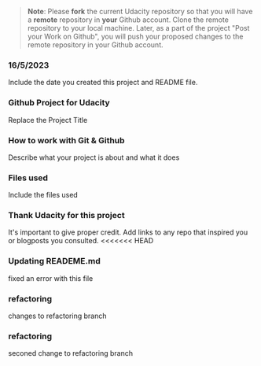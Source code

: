 >**Note**: Please **fork** the current Udacity repository so that you will have a **remote** repository in **your** Github account. Clone the remote repository to your local machine. Later, as a part of the project "Post your Work on Github", you will push your proposed changes to the remote repository in your Github account.

### 16/5/2023
Include the date you created this project and README file.

### Github Project for Udacity
Replace the Project Title

### How to work with Git & Github
Describe what your project is about and what it does

### Files used
Include the files used

### Thank Udacity for this project
It's important to give proper credit. Add links to any repo that inspired you or blogposts you consulted.
<<<<<<< HEAD

### Updating READEME.md
fixed an error with this file

### refactoring
changes to refactoring branch

### refactoring 
seconed change to refactoring branch


